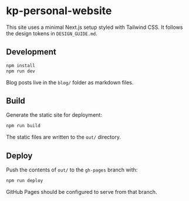 # kp-personal-website

This site uses a minimal Next.js setup styled with Tailwind CSS.
It follows the design tokens in `DESIGN_GUIDE.md`.

## Development

```bash
npm install
npm run dev
```

Blog posts live in the `blog/` folder as markdown files.

## Build

Generate the static site for deployment:

```bash
npm run build
```

The static files are written to the `out/` directory.

## Deploy

Push the contents of `out/` to the `gh-pages` branch with:

```bash
npm run deploy
```

GitHub Pages should be configured to serve from that branch.
